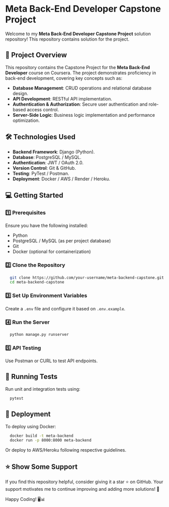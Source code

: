 # **Meta Back-End Developer Capstone Project**

Welcome to my **Meta Back-End Developer Capstone Project** solution repository! This repository contains solution for the project.

## 📌 **Project Overview** 
This repository contains the Capstone Project for the **Meta Back-End Developer** course on Coursera. The project demonstrates proficiency in back-end development, covering key concepts such as:
- **Database Management**: CRUD operations and relational database design.
- **API Development**: RESTful API implementation.
- **Authentication & Authorization**: Secure user authentication and role-based access control.
- **Server-Side Logic**: Business logic implementation and performance optimization.


## 🛠️ **Technologies Used**  
- **Backend Framework**: Django (Python).
- **Database**: PostgreSQL / MySQL.
- **Authentication**: JWT / OAuth 2.0.
- **Version Control**: Git & GitHub.
- **Testing**: PyTest / Postman.
- **Deployment**: Docker / AWS / Render / Heroku.

## 💻 **Getting Started**

### 1️⃣ **Prerequisites**
Ensure you have the following installed:
- Python
- PostgreSQL / MySQL (as per project database)
- Git
- Docker (optional for containerization)

### 2️⃣ **Clone the Repository**
```sh
  git clone https://github.com/your-username/meta-backend-capstone.git
  cd meta-backend-capstone
```

### 3️⃣ **Set Up Environment Variables** 
Create a `.env` file and configure it based on `.env.example`.

### 4️⃣ **Run the Server**
```sh
  python manage.py runserver
```
### 5️⃣ API Testing 
Use Postman or CURL to test API endpoints.

## 🧪 Running Tests
Run unit and integration tests using:
```sh
  pytest
```

## 🚀 **Deployment**
To deploy using Docker:
```sh
  docker build -t meta-backend
  docker run -p 8000:8000 meta-backend
```
Or deploy to AWS/Heroku following respective guidelines.

## ⭐ **Show Some Support**
If you find this repository helpful, consider giving it a star ⭐ on GitHub. Your support motivates me to continue improving and adding more solutions! 🚀

Happy Coding! 🖥️📊
